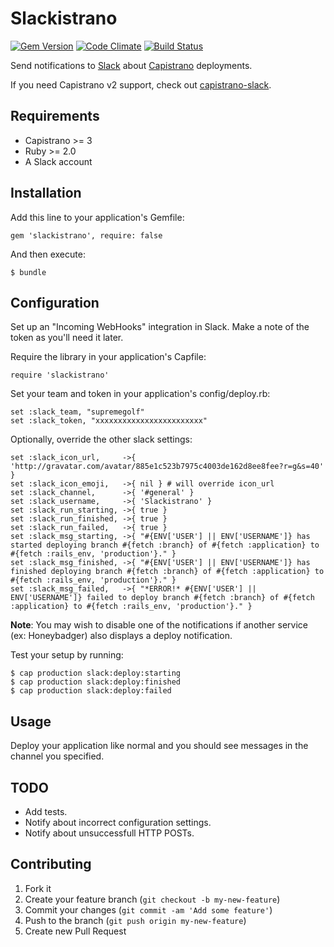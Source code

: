 # Slackistrano

[![Gem Version](https://badge.fury.io/rb/slackistrano.png)](http://badge.fury.io/rb/slackistrano)
[![Code Climate](https://codeclimate.com/github/supremegolf/slackistrano.png)](https://codeclimate.com/github/supremegolf/slackistrano)
[![Build Status](https://travis-ci.org/supremegolf/slackistrano.png?branch=master)](https://travis-ci.org/supremegolf/slackistrano)

Send notifications to [Slack](https://slack.com) about [Capistrano](http://www.capistranorb.com) deployments.

If you need Capistrano v2 support, check out [capistrano-slack](https://github.com/j-mcnally/capistrano-slack).

## Requirements

- Capistrano >= 3
- Ruby >= 2.0
- A Slack account

## Installation

Add this line to your application's Gemfile:

    gem 'slackistrano', require: false

And then execute:

    $ bundle

## Configuration

Set up an "Incoming WebHooks" integration in Slack.  Make a note 
of the token as you'll need it later.

Require the library in your application's Capfile:

    require 'slackistrano'

Set your team and token in your application's config/deploy.rb:

    set :slack_team, "supremegolf"
    set :slack_token, "xxxxxxxxxxxxxxxxxxxxxxxx"

Optionally, override the other slack settings:

    set :slack_icon_url,     ->{ 'http://gravatar.com/avatar/885e1c523b7975c4003de162d8ee8fee?r=g&s=40' }
    set :slack_icon_emoji,   ->{ nil } # will override icon_url
    set :slack_channel,      ->{ '#general' }
    set :slack_username,     ->{ 'Slackistrano' }
    set :slack_run_starting, ->{ true }
    set :slack_run_finished, ->{ true }
    set :slack_run_failed,   ->{ true }
    set :slack_msg_starting, ->{ "#{ENV['USER'] || ENV['USERNAME']} has started deploying branch #{fetch :branch} of #{fetch :application} to #{fetch :rails_env, 'production'}." }
    set :slack_msg_finished, ->{ "#{ENV['USER'] || ENV['USERNAME']} has finished deploying branch #{fetch :branch} of #{fetch :application} to #{fetch :rails_env, 'production'}." }
    set :slack_msg_failed,   ->{ "*ERROR!* #{ENV['USER'] || ENV['USERNAME']} failed to deploy branch #{fetch :branch} of #{fetch :application} to #{fetch :rails_env, 'production'}." }

**Note**: You may wish to disable one of the notifications if another service (ex:
Honeybadger) also displays a deploy notification.

Test your setup by running:

    $ cap production slack:deploy:starting
    $ cap production slack:deploy:finished
    $ cap production slack:deploy:failed

## Usage

Deploy your application like normal and you should see messages in the channel
you specified.

## TODO

- Add tests.
- Notify about incorrect configuration settings.
- Notify about unsuccessfull HTTP POSTs.

## Contributing

1. Fork it
2. Create your feature branch (`git checkout -b my-new-feature`)
3. Commit your changes (`git commit -am 'Add some feature'`)
4. Push to the branch (`git push origin my-new-feature`)
5. Create new Pull Request
